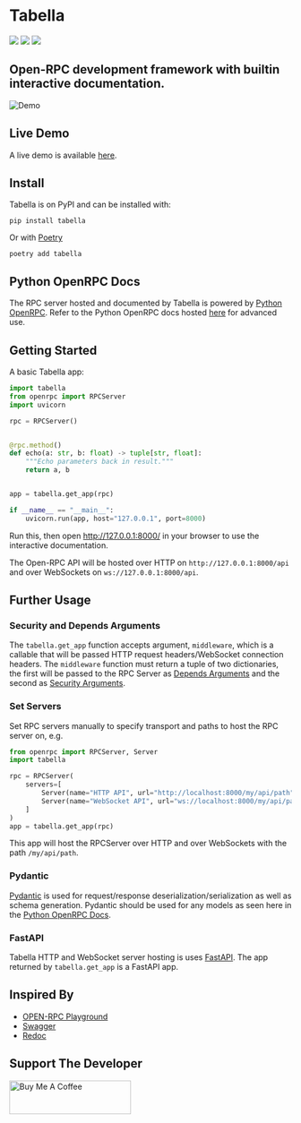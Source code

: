 # Tabella

![](https://img.shields.io/badge/License-ApacheV2-blue.svg)
![](https://img.shields.io/badge/code%20style-black-000000.svg)
![](https://img.shields.io/pypi/v/tabella.svg)

## Open-RPC development framework with builtin interactive documentation.

![Demo](https://gitlab.com/mburkard/tabella/-/raw/main/docs/demo.png)

## Live Demo

A live demo is available [here](https://tabella.burkard.cloud/).

## Install

Tabella is on PyPI and can be installed with:

```shell
pip install tabella
```

Or with [Poetry](https://python-poetry.org/)

```shell
poetry add tabella
```

## Python OpenRPC Docs

The RPC server hosted and documented by Tabella is powered
by [Python OpenRPC](https://gitlab.com/mburkard/openrpc). Refer to the Python OpenRPC
docs hosted [here](https://python-openrpc.burkard.cloud/) for advanced use.

## Getting Started

A basic Tabella app:

```python
import tabella
from openrpc import RPCServer
import uvicorn

rpc = RPCServer()


@rpc.method()
def echo(a: str, b: float) -> tuple[str, float]:
    """Echo parameters back in result."""
    return a, b


app = tabella.get_app(rpc)

if __name__ == "__main__":
    uvicorn.run(app, host="127.0.0.1", port=8000)
```

Run this, then open http://127.0.0.1:8000/ in your browser to use the interactive
documentation.

The Open-RPC API will be hosted over HTTP on `http://127.0.0.1:8000/api` and over
WebSockets on `ws://127.0.0.1:8000/api`.

## Further Usage

### Security and Depends Arguments

The `tabella.get_app` function accepts argument, `middleware`, which is a callable that
will be passed HTTP request headers/WebSocket connection headers. The `middleware`
function must return a tuple of two dictionaries, the first will be passed to the
RPC Server as
[Depends Arguments](https://python-openrpc.burkard.cloud/security/depends_arguments)
and the second as
[Security Arguments](https://python-openrpc.burkard.cloud/security/schemes).

### Set Servers

Set RPC servers manually to specify transport and paths to host the RPC server on, e.g.

```python
from openrpc import RPCServer, Server
import tabella

rpc = RPCServer(
    servers=[
        Server(name="HTTP API", url="http://localhost:8000/my/api/path"),
        Server(name="WebSocket API", url="ws://localhost:8000/my/api/path"),
    ]
)
app = tabella.get_app(rpc)
```

This app will host the RPCServer over HTTP and over WebSockets with the
path `/my/api/path`.

### Pydantic

[Pydantic](https://docs.pydantic.dev/latest/) is used for request/response
deserialization/serialization as well as schema generation. Pydantic should be used for
any models as seen here in
the [Python OpenRPC Docs](https://python-openrpc.burkard.cloud/basics#pydantic-for-data-models).

### FastAPI

Tabella HTTP and WebSocket server hosting is uses
[FastAPI](https://fastapi.tiangolo.com/). The app returned by `tabella.get_app` is a
FastAPI app.

## Inspired By

- [OPEN-RPC Playground](https://playground.open-rpc.org/)
- [Swagger](https://swagger.io/)
- [Redoc](https://github.com/Redocly/redoc)

## Support The Developer

<a href="https://www.buymeacoffee.com/mburkard" target="_blank">
  <img src="https://cdn.buymeacoffee.com/buttons/v2/default-blue.png"
       width="217"
       height="60"
       alt="Buy Me A Coffee">
</a>
